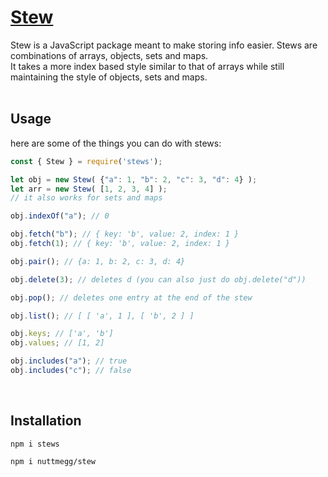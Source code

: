 # <ins> Stew </ins>
Stew is a JavaScript package meant to make storing info easier. Stews are combinations of arrays, objects, sets and maps.<br>
It takes a more index based style similar to that of arrays while still maintaining the style of objects, sets and maps.<br>
<br>
## Usage
here are some of the things you can do with stews:
```js
const { Stew } = require('stews');

let obj = new Stew( {"a": 1, "b": 2, "c": 3, "d": 4} );
let arr = new Stew( [1, 2, 3, 4] );
// it also works for sets and maps

obj.indexOf("a"); // 0

obj.fetch("b"); // { key: 'b', value: 2, index: 1 }
obj.fetch(1); // { key: 'b', value: 2, index: 1 }

obj.pair(); // {a: 1, b: 2, c: 3, d: 4}

obj.delete(3); // deletes d (you can also just do obj.delete("d")) 

obj.pop(); // deletes one entry at the end of the stew

obj.list(); // [ [ 'a', 1 ], [ 'b', 2 ] ]

obj.keys; // ['a', 'b']
obj.values; // [1, 2]

obj.includes("a"); // true
obj.includes("c"); // false
```
<br>

## Installation
```console
npm i stews
```
```console
npm i nuttmegg/stew
```
